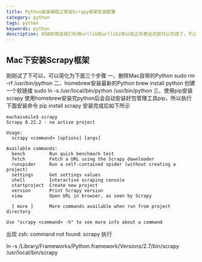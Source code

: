 ```yaml
---
title: Python高级编程之爬虫Scrapy框架安装配置
category: python
tags: python
keywords: python
description: 初级的爬虫我们利用urllib和urllib2库以及正则表达式就可以完成了，不过还有更加强大的工具，爬虫框架Scrapy
---
```

## Mac下安装Scrapy框架
刚刚试了下可以，可以简化为下面三个步骤
一、删除Mac自带的Python
sudo rm -rf /usr/bin/python
二、homebrew安装最新的Python
brew install python
创建一个软链接
sudo ln -s /usr/local/bin/python /usr/bin/python
三、使用pip安装scrapy
使用homebrew安装完python后会自动安装好包管理工具pip，所以执行下面安装命令
pip install scrapy
安装完成后如下所示
```
machaismile$ scrapy
Scrapy 0.22.2 - no active project

Usage:
  scrapy <command> [options] [args]

Available commands:
  bench         Run quick benchmark test
  fetch         Fetch a URL using the Scrapy downloader
  runspider     Run a self-contained spider (without creating a project)
  settings      Get settings values
  shell         Interactive scraping console
  startproject  Create new project
  version       Print Scrapy version
  view          Open URL in browser, as seen by Scrapy

  [ more ]      More commands available when run from project directory

Use "scrapy <command> -h" to see more info about a command
```
出现 zsh: command not found: scrapy 执行

 ln -s  /Library/Frameworks/Python.framework/Versions/2.7/bin/scrapy /usr/local/bin/scrapy

 

